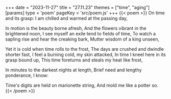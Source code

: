 +++
date = "2023-11-27"
title = "27.11.23"
themes = ["time", "aging"]
[params]
  type = 'poem'
  pageKey = 'src/poem.js'
+++
{{< poem >}}
On time and its grasp:
I am chilled and warmed at the passing day,

In motion is the beauty borne afresh,
And the flowers vibrant in the brightened noon,
I see myself an exile tend to fields of time,
To watch a sapling rise and hear the creaking bark,
Mutter wisdom of a king unseen,

Yet it is cold when time rolls to the frost,
The days are crushed and dwindle shorter fast,
I feel a burning cold, my skin attacked,
In time I kneel here in its grasp bound up,
This time foreturns and steals my heat like frost,

In minutes to the darkest nights at length,
Brief need and lengthy ponderance, I know:

Time's digits are held on marionette string,
And mold me like a potter so.
{{< /poem >}}